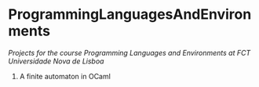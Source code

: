 # ProgrammingLanguagesAndEnvironments

*Projects for the course Programming Languages and Environments at FCT Universidade Nova de Lisboa*

 1. A finite automaton in OCaml
